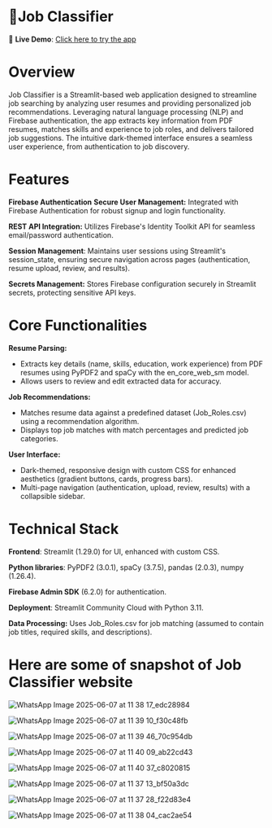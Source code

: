 # 📝Job Classifier

🚀 **Live Demo**: [Click here to try the app](https://jobclassifier-24.streamlit.app/)


# Overview

Job Classifier is a Streamlit-based web application designed to streamline job searching by analyzing user resumes and providing personalized job recommendations. Leveraging natural language processing (NLP) and Firebase authentication, the app extracts key information from PDF resumes, matches skills and experience to job roles, and delivers tailored job suggestions. The intuitive dark-themed interface ensures a seamless user experience, from authentication to job discovery.



# Features

**Firebase Authentication**
**Secure User Management:** Integrated with Firebase Authentication for robust signup and login functionality.

**REST API Integration:** Utilizes Firebase's Identity Toolkit API for seamless email/password authentication.

**Session Management**: Maintains user sessions using Streamlit's session_state, ensuring secure navigation across pages (authentication, resume upload, review, and results).

**Secrets Management:** Stores Firebase configuration securely in Streamlit secrets, protecting sensitive API keys.

# Core Functionalities

**Resume Parsing:**
* Extracts key details (name, skills, education, work experience) from PDF resumes using PyPDF2 and spaCy with the en_core_web_sm model.
* Allows users to review and edit extracted data for accuracy.
  
**Job Recommendations:**
* Matches resume data against a predefined dataset (Job_Roles.csv) using a recommendation algorithm.
* Displays top job matches with match percentages and predicted job categories.

**User Interface:**
* Dark-themed, responsive design with custom CSS for enhanced aesthetics (gradient buttons, cards, progress bars).
* Multi-page navigation (authentication, upload, review, results) with a collapsible sidebar.

# Technical Stack


**Frontend**: Streamlit (1.29.0) for UI, enhanced with custom CSS.


**Python libraries**: PyPDF2 (3.0.1), spaCy (3.7.5), pandas (2.0.3), numpy (1.26.4).



**Firebase Admin SDK** (6.2.0) for authentication.



**Deployment**: Streamlit Community Cloud with Python 3.11.



**Data Processing:** Uses Job_Roles.csv for job matching (assumed to contain job titles, required skills, and descriptions).

# Here are some of snapshot of Job Classifier website

![WhatsApp Image 2025-06-07 at 11 38 17_edc28984](https://github.com/user-attachments/assets/45e4f71f-6d23-4b00-ad1d-d1c1bb431578)

![WhatsApp Image 2025-06-07 at 11 39 10_f30c48fb](https://github.com/user-attachments/assets/e8d67493-627f-4bcb-86ab-8b68c1e5e8a1)

![WhatsApp Image 2025-06-07 at 11 39 46_70c954db](https://github.com/user-attachments/assets/12b22d07-b5de-4316-8c27-e29ccaa5722f)

![WhatsApp Image 2025-06-07 at 11 40 09_ab22cd43](https://github.com/user-attachments/assets/990146d0-05da-4d05-8ffb-9e6fe3301b0a)

![WhatsApp Image 2025-06-07 at 11 40 37_c8020815](https://github.com/user-attachments/assets/cdbc1ddb-66dd-42b0-97d6-e6a218c4e546)

![WhatsApp Image 2025-06-07 at 11 37 13_bf50a3dc](https://github.com/user-attachments/assets/d939fde0-1d8b-4c7e-8f57-16559000cdcb)

![WhatsApp Image 2025-06-07 at 11 37 28_f22d83e4](https://github.com/user-attachments/assets/d3ecd4b3-af19-4aac-a195-314b5ace007c)

![WhatsApp Image 2025-06-07 at 11 38 04_cac2ae54](https://github.com/user-attachments/assets/d37c3278-c5ea-4e6c-adab-a808729243df)







